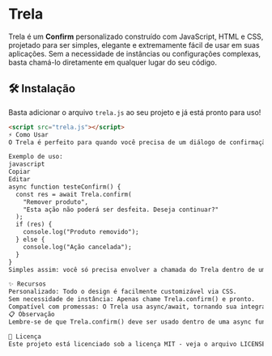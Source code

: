 # Trela

Trela é um **Confirm** personalizado construído com JavaScript, HTML e CSS, projetado para ser simples, elegante e extremamente fácil de usar em suas aplicações. Sem a necessidade de instâncias ou configurações complexas, basta chamá-lo diretamente em qualquer lugar do seu código. 

## 🛠️ Instalação

Basta adicionar o arquivo `trela.js` ao seu projeto e já está pronto para uso!

```html
<script src="trela.js"></script>
⚡ Como Usar
O Trela é perfeito para quando você precisa de um diálogo de confirmação rápido e prático. Ele funciona de forma assíncrona e retorna true ou false com base na escolha do usuário. Ideal para fluxos que exigem a confirmação antes de prosseguir.

Exemplo de uso:
javascript
Copiar
Editar
async function testeConfirm() {
  const res = await Trela.confirm(
    "Remover produto", 
    "Esta ação não poderá ser desfeita. Deseja continuar?"
  );
  if (res) {
    console.log("Produto removido");
  } else {
    console.log("Ação cancelada");
  }
}
Simples assim: você só precisa envolver a chamada do Trela dentro de uma função async e aguardar o retorno da escolha do usuário (true para continuar ou false para cancelar).

✨ Recursos
Personalizado: Todo o design é facilmente customizável via CSS.
Sem necessidade de instância: Apenas chame Trela.confirm() e pronto.
Compatível com promessas: O Trela usa async/await, tornando sua integração super fluida com fluxos assíncronos.
📋 Observação
Lembre-se de que Trela.confirm() deve ser usado dentro de uma async function, pois ele depende de uma resposta assíncrona do usuário.

📄 Licença
Este projeto está licenciado sob a licença MIT - veja o arquivo LICENSE para mais detalhes.
